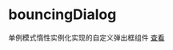 # bouncingDialog
单例模式惰性实例化实现的自定义弹出框组件
<a href="https://joepony.github.io/bouncingDialog/" target="_blank">查看</a>
